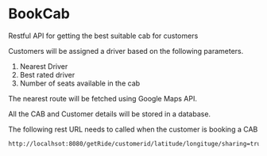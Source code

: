 # BookCab
Restful API for getting the best suitable cab for customers

Customers will be assigned a driver based on the following parameters.
  1.	Nearest Driver
  2.	Best rated driver
  3.	Number of seats available in the cab
  
The nearest route will be fetched using Google Maps API.

All the CAB and Customer details will be stored in a database. 

The following rest URL needs to called when the customer is booking a CAB

    http://localhsot:8080/getRide/customerid/latitude/longituge/sharing=true|false

